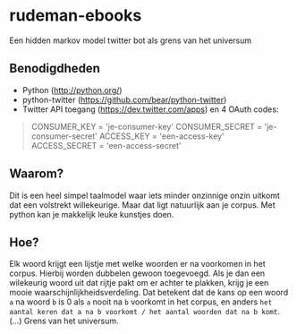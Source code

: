 rudeman-ebooks
==============

Een hidden markov model twitter bot als grens van het universum

Benodigdheden
-------------

- Python (http://python.org/)
- python-twitter (https://github.com/bear/python-twitter)
- Twitter API toegang (https://dev.twitter.com/apps) en 4 OAuth codes:

> CONSUMER_KEY    = 'je-consumer-key'
> CONSUMER_SECRET = 'je-consumer-secret'
> ACCESS_KEY      = 'een-access-key'
> ACCESS_SECRET   = 'een-access-secret'


Waarom?
-------

Dit is een heel simpel taalmodel waar iets minder onzinnige onzin uitkomt dat een volstrekt willekeurige. Maar dat ligt natuurlijk aan je corpus. Met python kan je makkelijk leuke kunstjes doen.

Hoe?
----

Elk woord krijgt een lijstje met welke woorden er na voorkomen in het corpus. Hierbij worden dubbelen gewoon toegevoegd. Als je dan een wilekeurig woord uit dat rijtje pakt om er achter te plakken, krijg je een mooie waarschijnlijkheidsverdeling.
Dat betekent dat de kans op een woord `a` na woord `b` is 0 als `a` nooit na `b` voorkomt in het corpus, en anders `het aantal keren dat a na b voorkomt / het aantal woorden dat na b komt`.
(...)
Grens van het universum.